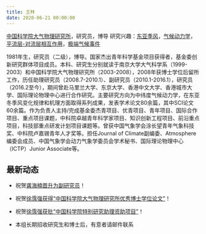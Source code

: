 ```yaml
---
title: 王林 
date: 2020-06-21 00:00:00
---
```

[中国科学院大气物理研究所](http://www.iap.ac.cn/)，研究员，博导
研究兴趣：[东亚季风](http://www.escience.cn/system/discover?type=interest&keyword=%25E4%25B8%259C%25E4%25BA%259A%25E5%25AD%25A3%25E9%25A3%258E)，[气候动力学](http://www.escience.cn/system/discover?type=interest&keyword=%25E6%25B0%2594%25E5%2580%2599%25E5%258A%25A8%25E5%258A%259B%25E5%25AD%25A6)，[平流层-对流层相互作用](http://www.escience.cn/system/discover?type=interest&keyword=%25E5%25B9%25B3%25E6%25B5%2581%25E5%25B1%2582-%25E5%25AF%25B9%25E6%25B5%2581%25E5%25B1%2582%25E7%259B%25B8%25E4%25BA%2592%25E4%25BD%259C%25E7%2594%25A8)，[极端气候事件](http://www.escience.cn/system/discover?type=interest&keyword=%25E6%259E%2581%25E7%25AB%25AF%25E6%25B0%2594%25E5%2580%2599%25E4%25BA%258B%25E4%25BB%25B6)

1981年生，研究员（二级），博导。国家杰出青年科学基金项目获得者，基金委创新研究群体项目成员。本科、研究生分别就读于南京大学大气科学系（1999-2003）和中国科学院大气物理研究所（2003-2008），2008年获博士学位后留所工作，历任助理研究员（2008.7-2010.1）、副研究员（2010.1-2016.1），研究员（2016.2至今），期间曾赴马里兰大学、东京大学、香港中文大学、香港城市大学、国际理论物理中心进行合作研究。主要研究方向为中纬度气候动力学，在东亚冬季风变化规律和机理方面取得系列成果，发表学术论文80余篇，其中SCI论文60余篇。作为负责人主持/完成基金委杰青项目、优青项目、青年项目、国际合作项目、重点项目课题，中科院卓越青年科学家项目、知识创新工程项目、前沿重点项目，科技部重点研发计划项目课题等。曾获中国气象学会涂长望青年气象科技奖、中科院卢嘉锡青年人才奖等。担任Journal of Climate副编委、Atmosphere编委会成员、中国气象学会动力气象学委员会学术秘书、国际理论物理中心（ICTP）Junior Associate等。



## 最新动态

- 祝贺[龚海楠晋升为副研究员](http://www.iap.cas.cn/jgsz/glbm/zzrsc/rzrm/202002/t20200227_5506554.html)！

- 祝贺[徐霈强获得“中国科学院大气物理研究所优秀博士学位论文”](http://www.iap.cas.cn/yjsjy/dtxx/202001/t20200102_5481818.html)！

- 祝贺[徐霈强获批“中国科学院特别研究助理资助项目”](http://www.gyig.cas.cn/sngg/tzgg/201907/P020190722376578939381.pdf)！

- 本组长期招收研究生和博士后，有意者请邮件联系
